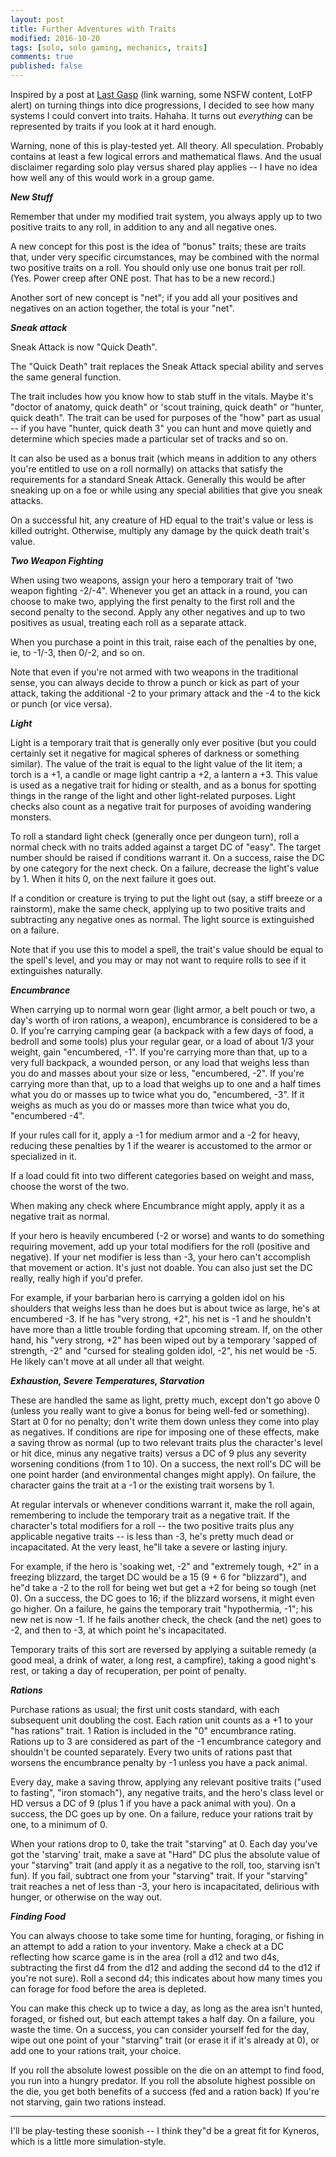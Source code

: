 ```yaml
---
layout: post
title: Further Adventures with Traits
modified: 2016-10-20
tags: [solo, solo gaming, mechanics, traits]
comments: true
published: false
---
```


Inspired by a post at <a href="http://www.lastgaspgrimoire.com/category/role-playing/">Last Gasp</a> (link warning, some NSFW content, LotFP alert) on turning things into dice progressions, I decided to see how many systems I could convert into traits. Hahaha. It turns out *everything* can be represented by traits if you look at it hard enough.

Warning, none of this is play-tested yet. All theory. All speculation. Probably contains at least a few logical errors and mathematical flaws. And the usual disclaimer regarding solo play versus shared play applies -- I have no idea how well any of this would work in a group game.

<!--more-->

__*New Stuff*__

Remember that under my modified trait system, you always apply up to two positive traits to any roll, in addition to any and all negative ones.

A new concept for this post is the idea of "bonus" traits; these are traits that, under very specific circumstances, may be combined with the normal two positive traits on a roll. You should only use one bonus trait per roll. (Yes. Power creep after ONE post. That has to be a new record.)

Another sort of new concept is "net"; if you add all your positives and negatives on an action together, the total is your "net".

__*Sneak attack*__

Sneak Attack is now "Quick Death".

The "Quick Death" trait replaces the Sneak Attack special ability and serves the same general function.

The trait includes how you know how to stab stuff in the vitals. Maybe it's "doctor of anatomy, quick death" or 'scout training, quick death" or "hunter, quick death". The trait can be used for purposes of the "how" part as usual -- if you have "hunter, quick death 3" you can hunt and move quietly and determine which species made a particular set of tracks and so on.

It can also be used as a bonus trait (which means in addition to any others you're entitled to use on a roll normally) on attacks that satisfy the requirements for a standard Sneak Attack. Generally this would be after sneaking up on a foe or while using any special abilities that give you sneak attacks.

On a successful hit, any creature of HD equal to the trait's value or less is killed outright. Otherwise, multiply any damage by the quick death trait's value.

__*Two Weapon Fighting*__

When using two weapons, assign your hero a temporary trait of 'two weapon fighting -2/-4". Whenever you get an attack in a round, you can choose to make two, applying the first penalty to the first roll and the second penalty to the second. Apply any other negatives and up to two positives as usual, treating each roll as a separate attack.

When you purchase a point in this trait, raise each of the penalties by one, ie, to -1/-3, then 0/-2, and so on.

Note that even if you're not armed with two weapons in the traditional sense, you can always decide to throw a punch or kick as part of your attack, taking the additional -2 to your primary attack and the -4 to the kick or punch (or vice versa).

__*Light*__

Light is a temporary trait that is generally only ever positive (but you could certainly set it negative for magical spheres of darkness or something similar). The value of the trait is equal to the light value of the lit item; a torch is a +1, a candle or mage light cantrip a +2, a lantern a +3. This value is used as a negative trait for hiding or stealth, and as a bonus for spotting things in the range of the light and other light-related purposes. Light checks also count as a negative trait for purposes of avoiding wandering monsters.

To roll a standard light check (generally once per dungeon turn), roll a normal check with no traits added against a target DC of "easy". The target number should be raised if conditions warrant it. On a success, raise the DC by one category for the next check. On a failure, decrease the light's value by 1. When it hits 0, on the next failure it goes out.

If a condition or creature is trying to put the light out (say, a stiff breeze or a rainstorm), make the same check, applying up to two positive traits and subtracting any negative ones as normal. The light source is extinguished on a failure.

Note that if you use this to model a spell, the trait's value should be equal to the spell's level, and you may or may not want to require rolls to see if it extinguishes naturally.

__*Encumbrance*__

When carrying up to normal worn gear (light armor, a belt pouch or two, a day's worth of iron rations, a weapon), encumbrance is considered to be a 0. If you're carrying camping gear (a backpack with a few days of food, a bedroll and some tools) plus your regular gear, or a load of about 1/3 your weight, gain "encumbered, -1". If you're carrying more than that, up to a very full backpack, a wounded person, or any load that weighs less than you do and masses about your size or less, "encumbered, -2". If you're carrying more than that, up to a load that weighs up to one and a half times what you do or masses up to twice what you do, "encumbered, -3". If it weighs as much as you do or masses more than twice what you do, "encumbered -4".

If your rules call for it, apply a -1 for medium armor and a -2 for heavy, reducing these penalties by 1 if the wearer is accustomed to the armor or specialized in it.

If a load could fit into two different categories based on weight and mass, choose the worst of the two.

When making any check where Encumbrance might apply, apply it as a negative trait as normal.

If your hero is heavily encumbered (-2 or worse) and wants to do something requiring movement, add up your total modifiers for the roll (positive and negative). If your net modifier is less than -3, your hero can't accomplish that movement or action. It's just not doable. You can also just set the DC really, really high if you'd prefer.

For example, if your barbarian hero is carrying a golden idol on his shoulders that weighs less than he does but is about twice as large, he's at encumbered -3. If he has "very strong, +2", his net is -1 and he shouldn't have more than a little trouble fording that upcoming stream. If, on the other hand, his "very strong, +2" has been wiped out by a temporary 'sapped of strength, -2" and "cursed for stealing golden idol, -2", his net would be -5. He likely can't move at all under all that weight.

__*Exhaustion, Severe Temperatures, Starvation*__

These are handled the same as light, pretty much, except don't go above 0 (unless you really want to give a bonus for being well-fed or something). Start at 0 for no penalty; don't write them down unless they come into play as negatives. If conditions are ripe for imposing one of these effects, make a saving throw as normal (up to two relevant traits plus the character's level or hit dice, minus any negative traits) versus a DC of 9 plus any severity worsening conditions (from 1 to 10). On a success, the next roll's DC will be one point harder (and environmental changes might apply). On failure, the character gains the trait at a -1 or the existing trait worsens by 1.

At regular intervals or whenever conditions warrant it, make the roll again, remembering to include the temporary trait as a negative trait. If the character's total modifiers for a roll -- the two positive traits plus any applicable negative traits -- is less than -3, he's pretty much dead or incapacitated. At the very least, he"ll take a severe or lasting injury.

For example, if the hero is 'soaking wet, -2" and "extremely tough, +2" in a freezing blizzard, the target DC would be a 15 (9 + 6 for "blizzard"), and he"d take a -2 to the roll for being wet but get a +2 for being so tough (net 0). On a success, the DC goes to 16; if the blizzard worsens, it might even go higher. On a failure, he gains the temporary trait "hypothermia, -1"; his new net is now -1. If he fails another check, the check (and the net) goes to -2, and then to -3, at which point he's incapacitated.

Temporary traits of this sort are reversed by applying a suitable remedy (a good meal, a drink of water, a long rest, a campfire), taking a good night's rest, or taking a day of recuperation, per point of penalty.

__*Rations*__

Purchase rations as usual; the first unit costs standard, with each subsequent unit doubling the cost. Each ration unit counts as a +1 to your "has rations" trait. 1 Ration is included in the "0" encumbrance rating. Rations up to 3 are considered as part of the -1 encumbrance category and shouldn't be counted separately. Every two units of rations past that worsens the encumbrance penalty by -1 unless you have a pack animal.

Every day, make a saving throw, applying any relevant positive traits ("used to fasting", "iron stomach"), any negative traits, and the hero's class level or HD versus a DC of 9 (plus 1 if you have a pack animal with you). On a success, the DC goes up by one. On a failure, reduce your rations trait by one, to a minimum of 0.

When your rations drop to 0, take the trait "starving" at 0. Each day you've got the 'starving' trait, make a save at "Hard" DC plus the absolute value of your "starving" trait (and apply it as a negative to the roll, too, starving isn't fun). If you fail, subtract one from your "starving" trait. If your "starving" trait reaches a net of less than -3, your hero is incapacitated, delirious with hunger, or otherwise on the way out.

__*Finding Food*__

You can always choose to take some time for hunting, foraging, or fishing in an attempt to add a ration to your inventory. Make a check at a DC reflecting how scarce game is in the area (roll a d12 and two d4s, subtracting the first d4 from the d12 and adding the second d4 to the d12 if you're not sure). Roll a second d4; this indicates about how many times you can forage for food before the area is depleted.

You can make this check up to twice a day, as long as the area isn't hunted, foraged, or fished out, but each attempt takes a half day. On a failure, you waste the time. On a success, you can consider yourself fed for the day, wipe out one point of your "starving" trait (or erase it if it's already at 0), or add one to your rations trait, your choice.

If you roll the absolute lowest possible on the die on an attempt to find food, you run into a hungry predator. If you roll the absolute highest possible on the die, you get both benefits of a success (fed and a ration back) If you're not starving, gain two rations instead.

---

I'll be play-testing these soonish -- I think they"d be a great fit for Kyneros, which is a little more simulation-style.
